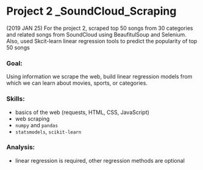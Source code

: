 # Project 2 _SoundCloud_Scraping
(2019 JAN 25) 
For the project 2, scraped top 50 songs from 30 categories and related songs from SoundCloud using BeaufitulSoup and Selenium. Also, used Skcit-learn linear regression tools to predict the popularity of top 50 songs  

### Goal: 

Using information we scrape the web, build linear regression models from which we can learn about movies, sports, or categories.

### Skills:

 * basics of the web (requests, HTML, CSS, JavaScript)
 * web scraping
 * `numpy` and `pandas`
 * `statsmodels`, `scikit-learn`


### Analysis:

 * linear regression is required, other regression methods are optional
